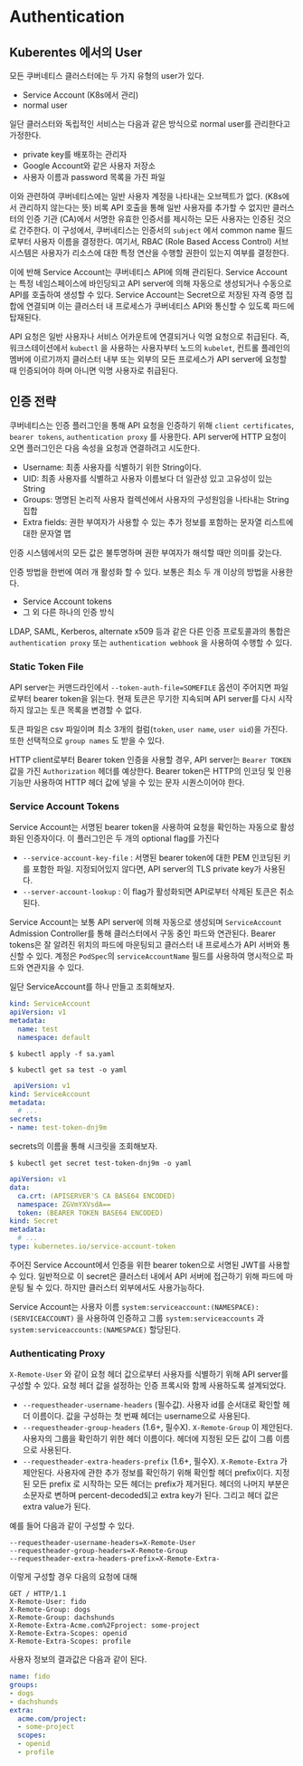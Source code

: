 # Authentication



## Kuberentes 에서의 User

모든 쿠버네티스 클러스터에는 두 가지 유형의 user가 있다.

* Service Account (K8s에서 관리)
* normal user



일단 클러스터와 독립적인 서비스는 다음과 같은 방식으로 normal user를 관리한다고 가정한다.

* private key를 배포하는 관리자
* Google Account와 같은 사용자 저장소
* 사용자 이름과 password 목록을 가진 파일



이와 관련하여 쿠버네티스에는 일반 사용자 계정을 나타내는 오브젝트가 없다. (K8s에서 관리하지 않는다는 뜻) 비록 API 호출을 통해 일반 사용자를 추가할 수 없지만 클러스터의 인증 기관 (CA)에서 서명한 유효한 인증서를 제시하는 모든 사용자는 인증된 것으로 간주한다. 이 구성에서, 쿠버네티스는 인증서의 `subject` 에서 common name 필드로부터 사용자 이름을 결정한다. 여기서, RBAC (Role Based Access Control) 서브 시스템은 사용자가 리소스에 대한 특정 연산을 수행할 권한이 있는지 여부를 결정한다. 

이에 반해 Service Account는 쿠버네티스 API에 의해 관리된다. Service Account는 특정 네임스페이스에 바인딩되고 API server에 의해 자동으로 생성되거나 수동으로 API를 호출하여 생성할 수 있다. Service Account는 Secret으로 저장된 자격 증명 집합에 연결되며 이는 클러스터 내 프로세스가 쿠버네티스 API와 통신할 수 있도록 파드에 탑재된다.

API 요청은 일반 사용자나 서비스 어카운트에 연결되거나 익명 요청으로 취급된다. 즉, 워크스테이션에서 `kubectl` 을 사용하는 사용자부터 노드의 `kubelet`, 컨트롤 플레인의 멤버에 이르기까지 클러스터 내부 또는 외부의 모든 프로세스가 API server에 요청할 때 인증되어야 하며 아니면 익명 사용자로 취급된다.



## 인증 전략

쿠버네티스는 인증 플러그인을 통해 API 요청을 인증하기 위해 `client certificates`, `bearer tokens`, `authentication proxy` 를 사용한다. API server에 HTTP 요청이 오면 플러그인은 다음 속성을 요청과 연결하려고 시도한다.

* Username: 최종 사용자를 식별하기 위한 String이다. 
* UID: 최종 사용자를 식별하고 사용자 이름보다 더 일관성 있고 고유성이 있는 String
* Groups: 명명된 논리적 사용자 컬렉션에서 사용자의 구성원임을 나타내는 String 집합
* Extra fields: 권한 부여자가 사용할 수 있는 추가 정보를 포함하는 문자열 리스트에 대한 문자열 맵



인증 시스템에서의 모든 값은 불투명하며 권한 부여자가 해석할 때만 의미를 갖는다. 

인증 방법을 한번에 여러 개 활성화 할 수 있다. 보통은 최소 두 개 이상의 방법을 사용한다.

* Service Account tokens
* 그 외 다른 하나의 인증 방식



LDAP, SAML, Kerberos, alternate x509 등과 같은 다른 인증 프로토콜과의 통합은 `authentication proxy` 또는 `authentication webhook` 을 사용하여 수행할 수 있다.



### Static Token File

API server는 커맨드라인에서 `--token-auth-file=SOMEFILE` 옵션이 주어지면 파일로부터 bearer token을 읽는다. 현재 토큰은 무기한 지속되며 API server를 다시 시작하지 않고는 토큰 목록을 변경할 수 없다. 

토큰 파일은 csv 파일이며 최소 3개의 컬럼(`token`, `user name`, `user uid`)을 가진다. 또한 선택적으로 `group names` 도 받을 수 있다.



HTTP client로부터 Bearer token 인증을 사용할 경우, API server는 `Bearer TOKEN` 값을 가진 `Authorization` 헤더를 예상한다. Bearer token은 HTTP의 인코딩 및 인용 기능만 사용하여 HTTP 헤더 값에 넣을 수 있는 문자 시퀀스이어야 한다.





### Service Account Tokens

Service Account는 서명된 bearer token을 사용하여 요청을 확인하는 자동으로 활성화된 인증자이다. 이 플러그인은 두 개의 optional flag를 가진다

* `--service-account-key-file` : 서명된 bearer token에 대한 PEM 인코딩된 키를 포함한 파일. 지정되어있지 않다면, API server의 TLS private key가 사용된다.
* `--server-account-lookup` : 이 flag가 활성화되면 API로부터 삭제된 토큰은 취소된다.



Service Account는 보통 API server에 의해 자동으로 생성되며 `ServiceAccount` Admission Controller를 통해 클러스터에서 구동 중인 파드와 연관된다. Bearer tokens은 잘 알려진 위치의 파드에 마운팅되고 클러스터 내 프로세스가 API 서버와 통신할 수 있다. 계정은 `PodSpec`의 `serviceAccountName` 필드를 사용하여 명시적으로 파드와 연관지을 수 있다.

일단 ServiceAccount를 하나 만들고 조회해보자.

```yaml
kind: ServiceAccount
apiVersion: v1
metadata:
  name: test
  namespace: default
```

```shell
$ kubectl apply -f sa.yaml

$ kubectl get sa test -o yaml
```

```yaml
 apiVersion: v1
kind: ServiceAccount
metadata:
  # ...
secrets:
- name: test-token-dnj9m
```

secrets의 이름을 통해 시크릿을 조회해보자.

```shell
$ kubectl get secret test-token-dnj9m -o yaml
```

```yaml
apiVersion: v1
data:
  ca.crt: (APISERVER'S CA BASE64 ENCODED)
  namespace: ZGVmYXVsdA==
  token: (BEARER TOKEN BASE64 ENCODED)
kind: Secret
metadata:
  # ...
type: kubernetes.io/service-account-token
```

주어진 Service Account에서 인증을 위한 bearer token으로 서명된 JWT를 사용할 수 있다. 일반적으로 이 secret은 클러스터 내에서 API 서버에 접근하기 위해 파드에 마운팅 될 수 있다. 하지만 클러스터 외부에서도 사용가능하다.

Service Account는 사용자 이름 `system:serviceaccount:(NAMESPACE):(SERVICEACCOUNT)` 을 사용하여 인증하고 그룹 `system:serviceaccounts` 과 `system:serviceaccounts:(NAMESPACE)`  할당된다. 



### Authenticating Proxy

`X-Remote-User` 와 같이 요청 헤더 값으로부터 사용자를 식별하기 위해 API server를 구성할 수 있다. 요청 헤더 값을 설정하는 인증 프록시와 함께 사용하도록 설계되었다.

* `--requestheader-username-headers` (필수값). 사용자 id를 순서대로 확인할 헤더 이름이다. 값을 구성하는 첫 번째 헤더는 username으로 사용된다.
* `--requestheader-group-headers` (1.6+, 필수X). `X-Remote-Group` 이 제안된다. 사용자의 그룹을 확인하기 위한 헤더 이름이다. 헤더에 지정된 모든 값이 그룹 이름으로 사용된다.
* `--requestheader-extra-headers-prefix` (1.6+, 필수X). `X-Remote-Extra` 가 제안된다. 사용자에 관한 추가 정보를 확인하기 위해 확인할 헤더 prefix이다. 지정된 모든 prefix 로 시작하는 모든 헤더는 prefix가 제거된다. 헤더의 나머지 부분은 소문자로 변하며 percent-decoded되고 extra key가 된다. 그리고 헤더 값은 extra value가 된다.

예를 들어 다음과 같이 구성할 수 있다.

```
--requestheader-username-headers=X-Remote-User
--requestheader-group-headers=X-Remote-Group
--requestheader-extra-headers-prefix=X-Remote-Extra-
```



이렇게 구성할 경우 다음의 요청에 대해

```
GET / HTTP/1.1
X-Remote-User: fido
X-Remote-Group: dogs
X-Remote-Group: dachshunds
X-Remote-Extra-Acme.com%2Fproject: some-project
X-Remote-Extra-Scopes: openid
X-Remote-Extra-Scopes: profile
```



사용자 정보의 결과값은 다음과 같이 된다.

```yaml
name: fido
groups:
- dogs
- dachshunds
extra:
  acme.com/project:
  - some-project
  scopes:
  - openid
  - profile
```


